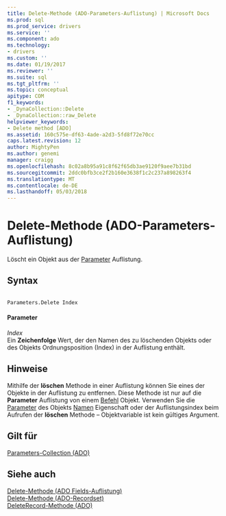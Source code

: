 ```yaml
---
title: Delete-Methode (ADO-Parameters-Auflistung) | Microsoft Docs
ms.prod: sql
ms.prod_service: drivers
ms.service: ''
ms.component: ado
ms.technology:
- drivers
ms.custom: ''
ms.date: 01/19/2017
ms.reviewer: ''
ms.suite: sql
ms.tgt_pltfrm: ''
ms.topic: conceptual
apitype: COM
f1_keywords:
- _DynaCollection::Delete
- _DynaCollection::raw_Delete
helpviewer_keywords:
- Delete method [ADO]
ms.assetid: 160c575e-df63-4ade-a2d3-5fd8f72e70cc
caps.latest.revision: 12
author: MightyPen
ms.author: genemi
manager: craigg
ms.openlocfilehash: 8c02a8b95a91c8f62f65db3ae9120f9aee7b31bd
ms.sourcegitcommit: 2ddc0bfb3ce2f2b160e3638f1c2c237a898263f4
ms.translationtype: MT
ms.contentlocale: de-DE
ms.lasthandoff: 05/03/2018
---
```

# <a name="delete-method-ado-parameters-collection"></a>Delete-Methode (ADO-Parameters-Auflistung)
Löscht ein Objekt aus der [Parameter](../../../ado/reference/ado-api/parameters-collection-ado.md) Auflistung.  
  
## <a name="syntax"></a>Syntax  
  
```  
  
Parameters.Delete Index  
```  
  
#### <a name="parameters"></a>Parameter  
 *Index*  
 Ein **Zeichenfolge** Wert, der den Namen des zu löschenden Objekts oder des Objekts Ordnungsposition (Index) in der Auflistung enthält.  
  
## <a name="remarks"></a>Hinweise  
 Mithilfe der **löschen** Methode in einer Auflistung können Sie eines der Objekte in der Auflistung zu entfernen. Diese Methode ist nur auf die **Parameter** Auflistung von einem [Befehl](../../../ado/reference/ado-api/command-object-ado.md) Objekt. Verwenden Sie die [Parameter](../../../ado/reference/ado-api/parameter-object.md) des Objekts [Namen](../../../ado/reference/ado-api/name-property-ado.md) Eigenschaft oder der Auflistungsindex beim Aufrufen der **löschen** Methode – Objektvariable ist kein gültiges Argument.  
  
## <a name="applies-to"></a>Gilt für  
 [Parameters-Collection (ADO)](../../../ado/reference/ado-api/parameters-collection-ado.md)  
  
## <a name="see-also"></a>Siehe auch  
 [Delete-Methode (ADO Fields-Auflistung)](../../../ado/reference/ado-api/delete-method-ado-fields-collection.md)   
 [Delete-Methode (ADO-Recordset)](../../../ado/reference/ado-api/delete-method-ado-recordset.md)   
 [DeleteRecord-Methode (ADO)](../../../ado/reference/ado-api/deleterecord-method-ado.md)
